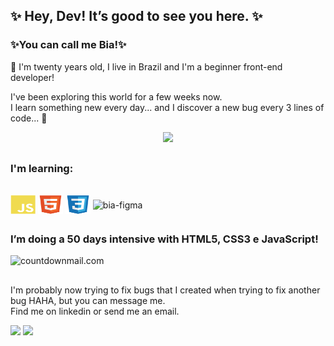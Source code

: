 ## ✨ Hey, Dev! It’s good to see you here. ✨ 

### ✨You can call me Bia!✨

📌 I'm twenty years old, I live in Brazil and I'm a beginner front-end developer!

I've been exploring this world for a few weeks now. <br>
I learn something new every day... and I discover a new bug every 3 lines of code... 🤭

<div align="center">
  <img src="https://media3.giphy.com/media/v1.Y2lkPTc5MGI3NjExZmZreHJsZzQ0c21zNW8yNHZ3YXA0ZTc2bjk4eGU5Z3N3Ymx1bnI1bCZlcD12MV9pbnRlcm5hbF9naWZfYnlfaWQmY3Q9Zw/scZPhLqaVOM1qG4lT9/giphy.gif">
</div>

##

### I'm learning:
<div style="display: inline_block"><br>
  <img align="center" alt="bia-js" height="30" width="40" src="https://raw.githubusercontent.com/devicons/devicon/master/icons/javascript/javascript-plain.svg">
  <img align="center" alt="bia-HTML" height="30" width="40" src="https://raw.githubusercontent.com/devicons/devicon/master/icons/html5/html5-original.svg">
  <img align="center" alt="bia-CSS" height="30" width="40" src="https://raw.githubusercontent.com/devicons/devicon/master/icons/css3/css3-original.svg">
  <img align="center" width="40" height="30" src="https://www.vectorlogo.zone/logos/figma/figma-icon.svg" alt="bia-figma"/>
</div>

##

### I’m doing a 50 days intensive with HTML5, CSS3 e JavaScript! 

<img src="http://i.countdownmail.com/2udstn.gif?id=$2y$10$@/1kZ0b*|URL:EMAIL|*" border="0" alt="countdownmail.com"/>

##

<!--<p><img align="center" src="https://github-readme-stats.vercel.app/api/top-langs?username=biatrivillin&show_icons=true&locale=en&layout=compact" alt="biatrivillin" /></p>

## -->

I'm probably now trying to fix bugs that I created when trying to fix another bug HAHA, but you can message me.<br>
Find me on linkedin or send me an email.

<div> 
  <a href="mailto:biatrivillin.code@gamil.com"><img src="https://img.shields.io/badge/-Gmail-%23333?style=for-the-badge&logo=gmail&logoColor=white" target="_blank"></a>
  <a href="" target="_blank"><img src="https://img.shields.io/badge/-LinkedIn-%230077B5?style=for-the-badge&logo=linkedin&logoColor=white" target="_blank"></a> 

</div>





